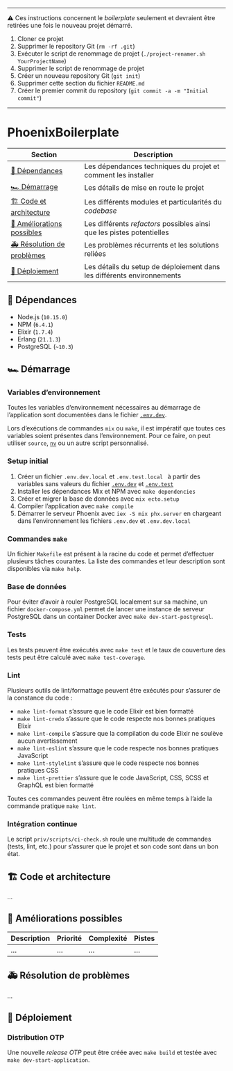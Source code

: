 ***

⚠️ Ces instructions concernent le _boilerplate_ seulement et devraient être retirées une fois le nouveau projet démarré.

1. Cloner ce projet
2. Supprimer le repository Git (`rm -rf .git`)
3. Exécuter le script de renommage de projet (`./project-renamer.sh YourProjectName`)
4. Supprimer le script de renommage de projet
5. Créer un nouveau repository Git (`git init`)
6. Supprimer cette section du fichier `README.md`
7. Créer le premier commit du repository (`git commit -a -m "Initial commit"`)

***

# PhoenixBoilerplate

| Section                                                  | Description                                                            |
|----------------------------------------------------------|------------------------------------------------------------------------|
| [🚧 Dépendances](#-dépendances)                          | Les dépendances techniques du projet et comment les installer          |
| [🏎 Démarrage](#-démarrage)                              | Les détails de mise en route le projet                                 |
| [🏗 Code et architecture](#-code-et-architecture)        | Les différents modules et particularités du _codebase_                 |
| [🔭 Améliorations possibles](#-améliorations-possibles)  | Les différents _refactors_ possibles ainsi que les pistes potentielles |
| [🚑 Résolution de problèmes](#-résolution-de-problèmes)  | Les problèmes récurrents et les solutions reliées                      |
| [🚀 Déploiement](#-déploiement)                          | Les détails du setup de déploiement dans les différents environnements |

## 🚧 Dépendances

* Node.js (`10.15.0`)
* NPM (`6.4.1`)
* Elixir (`1.7.4`)
* Erlang (`21.1.3`)
* PostgreSQL (`~10.3`)

## 🏎 Démarrage

### Variables d’environnement

Toutes les variables d’environnement nécessaires au démarrage de l’application sont documentées dans le fichier [`.env.dev`](./.env.dev).

Lors d’exécutions de commandes `mix` ou `make`, il est impératif que toutes ces variables soient présentes dans l’environnement. Pour ce faire, on peut utiliser `source`, [`nv`](https://github.com/jcouture/nv) ou un autre script personnalisé.

### Setup initial

1. Créer un fichier `.env.dev.local` et `.env.test.local ` à partir des variables sans valeurs du fichier [`.env.dev`](./.env.dev) et [`.env.test`](./.env.test)
2. Installer les dépendances Mix et NPM avec `make dependencies`
4. Créer et migrer la base de données avec `mix ecto.setup`
5. Compiler l’application avec `make compile`
6. Démarrer le serveur Phoenix avec `iex -S mix phx.server` en chargeant dans l’environnement les fichiers `.env.dev` et `.env.dev.local`

### Commandes `make`

Un fichier `Makefile` est présent à la racine du code et permet d’effectuer plusieurs tâches courantes. La liste des commandes et leur description sont disponibles via `make help`.

### Base de données

Pour éviter d’avoir à rouler PostgreSQL localement sur sa machine, un fichier `docker-compose.yml` permet de lancer une instance de serveur PostgreSQL dans un container Docker avec `make dev-start-postgresql`.

### Tests

Les tests peuvent être exécutés avec `make test` et le taux de couverture des tests peut être calculé avec `make test-coverage`.

### Lint

Plusieurs outils de lint/formattage peuvent être exécutés pour s’assurer de la constance du code :

* `make lint-format` s’assure que le code Elixir est bien formatté
* `make lint-credo` s’assure que le code respecte nos bonnes pratiques Elixir
* `make lint-compile` s’assure que la compilation du code Elixir ne soulève aucun avertissement
* `make lint-eslint` s’assure que le code respecte nos bonnes pratiques JavaScript
* `make lint-stylelint` s’assure que le code respecte nos bonnes pratiques CSS
* `make lint-prettier` s’assure que le code JavaScript, CSS, SCSS et GraphQL est bien formatté

Toutes ces commandes peuvent être roulées en même temps à l’aide la commande pratique `make lint`.

### Intégration continue

Le script `priv/scripts/ci-check.sh` roule une multitude de commandes (tests, lint, etc.) pour s’assurer que le projet et son code sont dans un bon état.

## 🏗 Code et architecture

…

## 🔭 Améliorations possibles

| Description | Priorité | Complexité | Pistes |
|-------------|----------|------------|--------|
| …           | …        | …          | …      |

## 🚑 Résolution de problèmes

…

## 🚀 Déploiement

### Distribution OTP

Une nouvelle _release OTP_ peut être créée avec `make build` et testée avec `make dev-start-application`.
